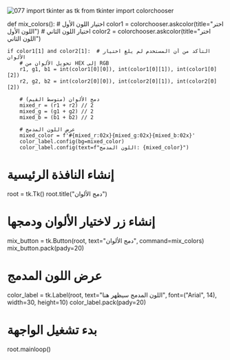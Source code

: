 ![077](https://github.com/user-attachments/assets/bbda4c85-877e-40be-b051-378bd1ede930) 
import tkinter as tk
from tkinter import colorchooser

def mix_colors():
    # اختيار اللون الأول
    color1 = colorchooser.askcolor(title="اختر اللون الأول")
    # اختيار اللون الثاني
    color2 = colorchooser.askcolor(title="اختر اللون الثاني")
    
    if color1[1] and color2[1]:  # التأكد من أن المستخدم لم يلغِ اختيار الألوان
        # تحويل الألوان من HEX إلى RGB
        r1, g1, b1 = int(color1[0][0]), int(color1[0][1]), int(color1[0][2])
        r2, g2, b2 = int(color2[0][0]), int(color2[0][1]), int(color2[0][2])
        
        # دمج الألوان (متوسط القيم)
        mixed_r = (r1 + r2) // 2
        mixed_g = (g1 + g2) // 2
        mixed_b = (b1 + b2) // 2
        
        # عرض اللون المدمج
        mixed_color = f'#{mixed_r:02x}{mixed_g:02x}{mixed_b:02x}'
        color_label.config(bg=mixed_color)
        color_label.config(text=f"اللون المدمج: {mixed_color}")

# إنشاء النافذة الرئيسية
root = tk.Tk()
root.title("دمج الألوان")

# إنشاء زر لاختيار الألوان ودمجها
mix_button = tk.Button(root, text="دمج الألوان", command=mix_colors)
mix_button.pack(pady=20)

# عرض اللون المدمج
color_label = tk.Label(root, text="اللون المدمج سيظهر هنا", font=("Arial", 14), width=30, height=10)
color_label.pack(pady=20)

# بدء تشغيل الواجهة
root.mainloop() 
